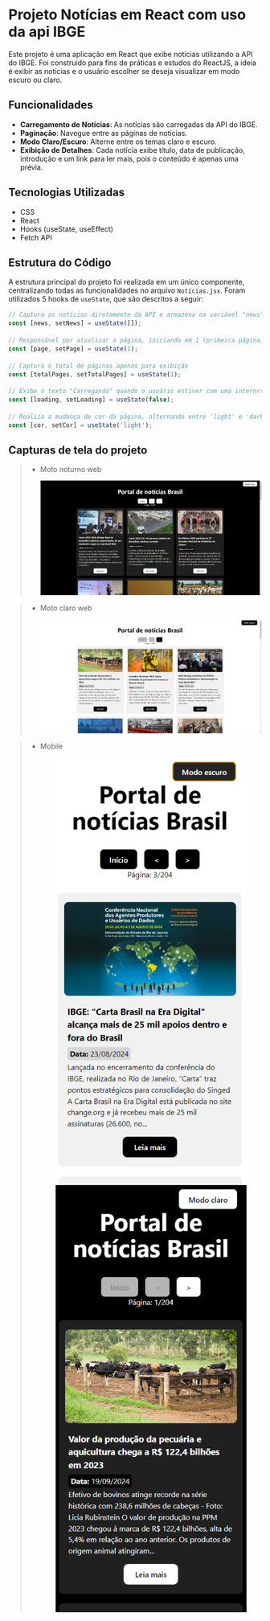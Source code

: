 # Projeto Notícias em React com uso da api IBGE

Este projeto é uma aplicação em React que exibe notícias utilizando a API do IBGE. Foi construído para fins de práticas e estudos do ReactJS, a ideia é exibir as noticias e o usuário escolher se deseja visualizar em modo escuro ou claro.

## Funcionalidades

- **Carregamento de Notícias**: As notícias são carregadas da API do IBGE.
- **Paginação**: Navegue entre as páginas de notícias.
- **Modo Claro/Escuro**: Alterne entre os temas claro e escuro.
- **Exibição de Detalhes**: Cada notícia exibe título, data de publicação, introdução e um link para ler mais, pois o conteúdo é apenas uma prévia.

## Tecnologias Utilizadas

- CSS
- React
- Hooks (useState, useEffect)
- Fetch API

## Estrutura do Código

A estrutura principal do projeto foi realizada em um único componente, centralizando todas as funcionalidades no arquivo `Noticias.jsx`. Foram utilizados 5 hooks de `useState`, que são descritos a seguir:

```javascript
// Captura as notícias diretamente da API e armazena na variável "news"
const [news, setNews] = useState([]);

// Responsável por atualizar a página, iniciando em 1 (primeira página)
const [page, setPage] = useState(1);

// Captura o total de páginas apenas para exibição
const [totalPages, setTotalPages] = useState(1);

// Exibe o texto "Carregando" quando o usuário estiver com uma internrt lenta
const [loading, setLoading] = useState(false);

// Realiza a mudança de cor da página, alternando entre 'light' e 'dark' na classe
const [cor, setCor] = useState('light');
```

## Capturas de tela do projeto

> - <p>Moto noturno web</p>
>   <img src='./src/assets/noticias-dk.png'>

<p>

> - <p>Moto claro web</p>
>   <img src='./src/assets/noticias-lg.png'>

<p>

> - <p>Mobile</p>
>   <div style="display: flex; flex-wrap: wrap; width: 100%; justify-content: space-around"><img width="380px" src='./src/assets/noticias-mobile.png'><img width="380px" src='./src/assets/noticias-mobile2.png'></div>
